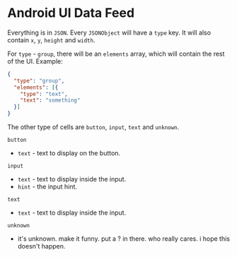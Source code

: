 # Android UI Data Feed

Everything is in `JSON`.
Every `JSONObject` will have a `type` key. It will also contain `x`, `y`, `height` and `width`.

For `type` - `group`, there will be an `elements` array, which will contain the rest of the UI. 
Example:
```json
{
  "type": "group",
  "elements": [{
    "type": "text",
    "text": "something"
  }]
}
```

The other type of cells are `button`, `input`, `text` and `unknown`. 

`button`
- `text` - text to display on the button. 

`input`
- `text` - text to display inside the input. 
- `hint` - the input hint.

`text`
- `text` - text to display inside the input.

`unknown`
- it's unknown. make it funny. put a ? in there. who really cares. i hope this doesn't happen.
